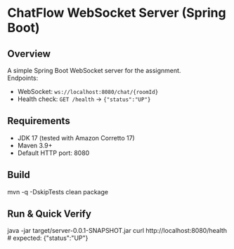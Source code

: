 # ChatFlow WebSocket Server (Spring Boot)

## Overview
A simple Spring Boot WebSocket server for the assignment.  
Endpoints:
- WebSocket: `ws://localhost:8080/chat/{roomId}`
- Health check: `GET /health` → `{"status":"UP"}`

## Requirements
- JDK 17 (tested with Amazon Corretto 17)
- Maven 3.9+
- Default HTTP port: 8080

## Build
mvn -q -DskipTests clean package

## Run & Quick Verify
java -jar target/server-0.0.1-SNAPSHOT.jar
curl http://localhost:8080/health   # expected: {"status":"UP"}
